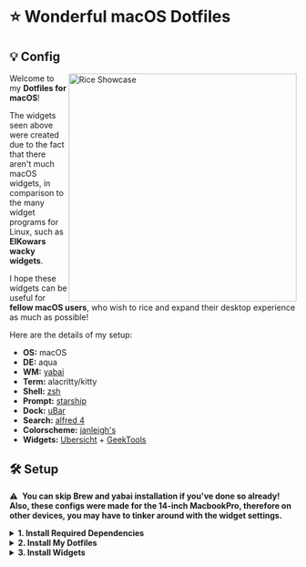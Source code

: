 # ⭐ Wonderful macOS Dotfiles

## 💡 Config

   <img src="https://user-images.githubusercontent.com/60739808/181580271-ca29cfcb-4432-4ad2-93c9-7383e2ece8d4.jpg" alt="Rice Showcase" align="right" width="400px">

   Welcome to my **Dotfiles for macOS**! 

   The widgets seen above were created due to the fact that there aren't much macOS widgets, in comparison to the many widget programs for Linux, such as    **ElKowars wacky widgets**.
   
   I hope these widgets can be useful for **fellow macOS users**, who wish to rice and expand their desktop experience as much as possible!

   Here are the details of my setup:

   - **OS:** macOS
   - **DE:** aqua
   - **WM:** [yabai](https://github.com/koekeishiya/yabai)
   - **Term:** alacritty/kitty
   - **Shell:** [zsh](https://www.zsh.org/)
   - **Prompt:** [starship](https://starship.rs/)
   - **Dock:** [uBar](https://brawersoftware.com/products/ubar)
   - **Search:** [alfred 4](https://www.alfredapp.com/whats-new/)
   - **Colorscheme:** [janleigh's](https://github.com/janleigh/dotfiles)
   - **Widgets:** [Ubersicht](https://www.macupdate.com/app/mac/60400/ubersicht) + [GeekTools](https://www.macupdate.com/app/mac/10404/geektool)

## 🛠️ Setup

:warning: ‎ **You can skip Brew and yabai installation if you've done so already! Also, these configs were made for the 14-inch MacbookPro, therefore on other devices, you may have to tinker around with the widget settings.**

<details>
<summary><b>1. Install Required Dependencies </b></summary>
<br>
 
> Download the [Brew](https://brew.sh/) **package manager** for macOS.
 
```sh
/bin/bash -c "$(curl -fsSL https://raw.githubusercontent.com/Homebrew/install/HEAD/install.sh)"
```
 
> Install the [yabai](https://github.com/koekeishiya/yabai) WM. Just [RTFM](https://en.wikipedia.org/wiki/RTFM) on the Github page.
 
> Install shell + prompt
 
```sh
brew install zsh starship
```
   
> Install fonts
 
```sh
brew tap homebrew/cask-fonts
brew install --cask font-jetbrains-mono
```
 
> Install Alacritty and/or Kitty
 
```sh
brew install --cask kitty
brew install --cask alacritty
```
   
> Install Ubersicht + Geektools + uBar + alfred 4

   1. https://www.macupdate.com/app/mac/60400/ubersicht
   2. https://www.macupdate.com/app/mac/10404/geektool
   3. https://brawersoftware.com/products/ubar
   4. https://www.alfredapp.com/whats-new/

</details>

<details>
<summary><b>2. Install My Dotfiles</b></summary>
<br>

> Clone this repository

```sh
git clone https://github.com/Dill101/dots.git
cd dotfiles
```

> Copy config files

```sh
cp -r conf/* ~/.config/
```

```sh
cd etc/
mv yabairc .yabairc
mv skhdrc .skhdrc
mv zshrc .zshrc
cp * ~/
```

> Install a couple of extra necessary fonts

Necessary fonts:

- **Product Sans**
- **Font Awesome 6**
- **Sarasa Mono CL** 
   
Product Sans and Sarasa Mono CL are **provided** within the cloned repository. Open the fonts folder, install the OTF and TTF files.

Install [Font Awesome 6 Free](https://fontawesome.com/) manually.
   
</details>

<details>
<summary><b>3. Install Widgets</b></summary>
<br>

> Install default [simple-bar](https://github.com/Jean-Tinland/simple-bar)

```sh
git clone https://github.com/Jean-Tinland/simple-bar $HOME/Library/Application\ Support/Übersicht/widgets/simple-bar
```

> Access settings tab by hovering over bar, then pressing **cmd + ,**
   
Change yabai path to its respective location (find out through, **which yabai**):
   
<img width="621" alt="Screenshot 2022-07-29 at 12 03 37 AM" src="https://user-images.githubusercontent.com/60739808/181585712-0746503d-316b-4689-aad6-aea2ebc66780.png">

Make sure the following is turned off:
   
<img width="320" alt="Screenshot 2022-07-29 at 12 04 22 AM" src="https://user-images.githubusercontent.com/60739808/181585953-acb1b4b1-7378-4466-b740-7bb4fff67dad.png">

> Now copy over the folders within the widgets folder into the Ubersicht folder. Allow the **new** simple-bar folder to overwrite the previous installed one.

```sh
cd dots/Ubersicht
cp * $HOME/Library/Application\ Support/Übersicht/widgets/
```

> Copy Geektool configs
   
```sh
cd dots/Geektools
cp assets/* ~/Documents
cp -r geek ~/Documents
```

> Change directory path names for scripts

```sh
cd ~/Documents/
nano /file/name
```


  
  


